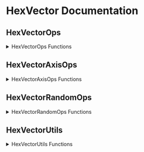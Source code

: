 # HexVector Documentation

## HexVectorOps
<details>
<summary>HexVectorOps Functions</summary>

### Overview
These functions perform element-wise arithmetic operations on vectors - multiplication, division, and taking absolute values. They work on `Vector3`, `Vector3Int`, `Vector2`, and `Vector2Int` types.

### Multiply (Element-wise)
```csharp
public static Vector3 Multiply(this Vector3 a, Vector3 b);
public static Vector3Int Multiply(this Vector3Int a, Vector3Int b);
public static Vector2 Multiply(this Vector2 a, Vector2 b);
public static Vector2Int Multiply(this Vector2Int a, Vector2Int b);
```
Multiplies each component of the first vector by the corresponding component of the second vector, returning a new vector with the result.

### Divide (Element-wise)
```csharp
public static Vector3 Divide(this Vector3 a, Vector3 b);
public static Vector3Int Divide(this Vector3Int a, Vector3Int b);
public static Vector2 Divide(this Vector2 a, Vector2 b);
public static Vector2Int Divide(this Vector2Int a, Vector2Int b);
```
Divides each component of the first vector by the corresponding component of the second vector, returning a new vector with the result.  
> **Remarks:** Watch out for division by zero in any vector component. Always check the second vector before dividing.

### Abs (Per component)
```csharp
public static Vector3 Abs(this Vector3 vector);
public static Vector3Int Abs(this Vector3Int vector);
public static Vector2 Abs(this Vector2 vector);
public static Vector2Int Abs(this Vector2Int vector);
```
Returns a new vector where each component is the absolute value of the corresponding component in the original vector.

</details>

## HexVectorAxisOps
<details>
<summary>HexVectorAxisOps Functions</summary>

### Overview
These functions allow inline manipulation of individual components of vectors. They provide a way to set values for individual axes (X, Y, Z).

### Set Axis Value
```csharp
public static void SetX(this ref Vector3 vector, float x);
public static void SetY(this ref Vector3 vector, float y);
public static void SetZ(this ref Vector3 vector, float z);
public static void SetX(this ref Vector3Int vector, int x);
public static void SetY(this ref Vector3Int vector, int y);
public static void SetZ(this ref Vector3Int vector, int z);
public static void SetX(this ref Vector2 vector, float x);
public static void SetY(this ref Vector2 vector, float y);
public static void SetX(this ref Vector2Int vector, int x);
public static void SetY(this ref Vector2Int vector, int y);
```
Directly modify a specific component (X, Y, or Z) of the given vector.

### With Axis Value
```csharp
public static Vector3 WithX(this Vector3 vector, float x);
public static Vector3 WithY(this Vector3 vector, float y);
public static Vector3 WithZ(this Vector3 vector, float z);
public static Vector3Int WithX(this Vector3Int vector, int x);
public static Vector3Int WithY(this Vector3Int vector, int y);
public static Vector3Int WithZ(this Vector3Int vector, int z);
public static Vector2 WithX(this Vector2 vector, float x);
public static Vector2 WithY(this Vector2 vector, float y);
public static Vector2Int WithX(this Vector2Int vector, int x);
public static Vector2Int WithY(this Vector2Int vector, int y);
```
Create a new vector where the specified component is replaced with the given value, keeping the original vector object unchanged.

### Null Z
```csharp
public static Vector3 NullZ(this Vector3 vector);
```
A shortcut for ```WithZ(0)```

</details>

## HexVectorRandomOps
<details>
<summary>HexVectorRandomOps Functions</summary>

### Random Vectors
```csharp
public static Vector3 Random3D();
public static Vector2 Random2D();
```
Generates a random vector where each component is a random float value between -1 and 1.

</details>

## HexVectorUtils
<details>
<summary>HexVectorUtils Functions</summary>

### Conversion
```csharp
public static Color VectorToColor(this Vector3 vector, float a = 1.0f);
public static Vector3 ColorToVector(this Color color);
public static Vector2 ConvertTo2D(this Vector3 vector3);
public static Vector2 ConvertTo2D(this Vector2Int vector2Int);
public static Vector3 ConvertTo3D(this Vector2 vector2);
public static Vector3 ConvertTo3D(this Vector3Int vector3Int);
```
- `VectorToColor`: Converts a `Vector3` to a `Color`, mapping the vector's components to RGB channels, and optionally setting the alpha channel.
- `ColorToVector`: Converts a `Color` back to a `Vector3`, using the RGB values.

### Distance Calculation
```csharp
public static float SqrDistance(this Vector2 a, Vector2 b);
public static float SqrDistance(this Vector2Int a, Vector2Int b);
public static float SqrDistance(this Vector3 a, Vector3 b);
public static float SqrDistanceXY(this Vector3 a, Vector3 b);
```
Calculates the squared distance between two vectors. `SqrDistanceXY` calculates squared distance in 2D space, ignoring the Z component.

### Comparison
```csharp
public static bool NearlyEquals(this Vector3 a, Vector3 b, double inaccuracy = 1.0E-7);
public static bool NearlyEquals(this Vector2 a, Vector2 b, double inaccuracy = 1.0E-7);
```
Checks if two vectors are nearly equal, allowing for a small tolerance (inaccuracy) to account for floating-point precision errors. Useful when comparing results of floating-point calculations.

</details>